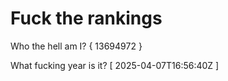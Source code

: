 # Fuck the rankings

Who the hell am I?
{ 13694972 }

What fucking year is it?
[ 2025-04-07T16:56:40Z ]
